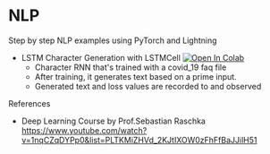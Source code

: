 # NLP
Step by step NLP examples using PyTorch and Lightning
* LSTM Character Generation with LSTMCell [![Open In Colab](https://colab.research.google.com/assets/colab-badge.svg)](https://colab.research.google.com/drive/1RmW9hf9yijTz0pKBEjGl9b-E9FEKrrqO) 
  * Character RNN that's trained with a covid_19 faq file
  * After training, it generates text based on a prime input.
  * Generated text and loss values are recorded to and observed

References
* Deep Learning Course by Prof.Sebastian Raschka https://www.youtube.com/watch?v=1nqCZqDYPp0&list=PLTKMiZHVd_2KJtIXOW0zFhFfBaJJilH51
    
